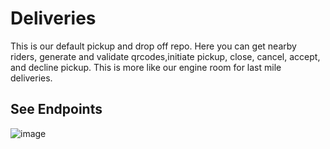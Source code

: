 # Deliveries
This is our default pickup and drop off repo. Here you can get nearby riders, generate and validate qrcodes,initiate pickup, close, cancel, accept, and decline pickup. This is more like our engine room for last mile deliveries.

## See Endpoints
![image](https://user-images.githubusercontent.com/62122672/144224149-74299a75-e369-4928-a9c4-52e2681772cf.png)
